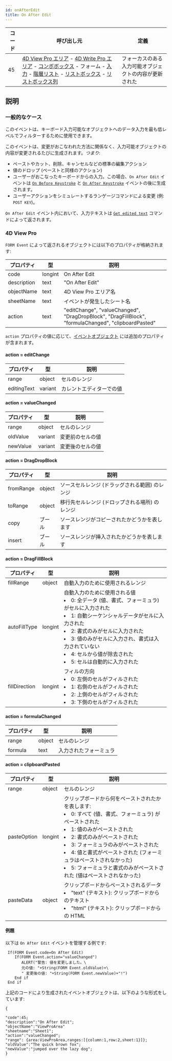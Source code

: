 ```yaml
---
id: onAfterEdit
title: On After Edit
---
```


| コード | 呼び出し元                                                                                                                                                                                                                                                                                                                                                          | 定義                          |
| --- | -------------------------------------------------------------------------------------------------------------------------------------------------------------------------------------------------------------------------------------------------------------------------------------------------------------------------------------------------------------- | --------------------------- |
| 45  | [4D View Pro エリア](../FormObjects/viewProArea_overview.md) - [4D Write Pro エリア](../FormObjects/writeProArea_overview.md) - [コンボボックス](FormObjects/comboBox_overview.md) - フォーム - [入力](FormObjects/input_overview.md) - [階層リスト](FormObjects/list_overview.md) - [リストボックス](FormObjects/listbox_overview.md) - [リストボックス列](FormObjects/listbox_overview.md#リストボックス列) | フォーカスのある入力可能オブジェクトの内容が更新された |

## 説明

### 一般的なケース

このイベントは、キーボード入力可能なオブジェクトへのデータ入力を最も低レベルでフィルターするために使用できます。

このイベントは、変更がおこなわれた方法に関係なく、入力可能オブジェクトの内容が変更されるたびに生成されます。*つまり*:

- ペーストやカット、削除、キャンセルなどの標準の編集アクション
- 値のドロップ (ペーストと同様のアクション)
- ユーザーがおこなったキーボードからの入力。この場合、`On After Edit` イベントは [`On Before Keystroke`](onBeforeKeystroke.md) と [`On After Keystroke`](onAfterKeystroke.md) イベントの後に生成されます。
- ユーザーアクションをシミュレートするランゲージコマンドによる変更 (例: `POST KEY`)。

`On After Edit` イベント内において、入力テキストは [`Get edited text`](https://doc.4d.com/4dv19/help/command/ja/page655.html) コマンドによって返されます。

### 4D View Pro

`FORM Event` によって返されるオブジェクトには以下のプロパティが格納されます:

| プロパティ       | 型       | 説明                                                                                                  |
| ----------- | ------- | --------------------------------------------------------------------------------------------------- |
| code        | longint | On After Edit                                                                                       |
| description | text    | "On After Edit"                                                                                     |
| objectName  | text    | 4D View Pro エリア名                                                                                    |
| sheetName   | text    | イベントが発生したシート名                                                                                       |
| action      | text    | "editChange", "valueChanged", "DragDropBlock", "DragFillBlock", "formulaChanged", "clipboardPasted" |

`action` プロパティの値に応じて、[イベントオブジェクト](overview.md#イベントオブジェクト) には追加のプロパティが含まれます。

#### action = editChange

| プロパティ       | 型       | 説明           |
| ----------- | ------- | ------------ |
| range       | object  | セルのレンジ       |
| editingText | variant | カレントエディターでの値 |

#### action = valueChanged

| プロパティ    | 型       | 説明       |
| -------- | ------- | -------- |
| range    | object  | セルのレンジ   |
| oldValue | variant | 変更前のセルの値 |
| newValue | variant | 変更後のセルの値 |

#### action = DragDropBlock

| プロパティ     | 型      | 説明                                           |
| --------- | ------ | -------------------------------------------- |
| fromRange | object | ソースセルレンジ (ドラッグされる範囲) のレンジ |
| toRange   | object | 移行先セルレンジ (ドロップされる場所) のレンジ |
| copy      | ブール    | ソースレンジがコピーされたかどうかを表します                       |
| insert    | ブール    | ソースレンジが挿入されたかどうかを表します                        |

#### action = DragFillBlock

| プロパティ         | 型       | 説明                                                                                                                                                                                                                                                                                                                    |
| ------------- | ------- | --------------------------------------------------------------------------------------------------------------------------------------------------------------------------------------------------------------------------------------------------------------------------------------------------------------------- |
| fillRange     | object  | 自動入力のために使用されるレンジ                                                                                                                                                                                                                                                                                                      |
| autoFillType  | longint | 自動入力のために使用される値<li>0: 全データ (値、書式、フォーミュラ) がセルに入力された</li><li>1: 自動シーケンシャルデータがセルに入力された</li><li>2: 書式のみがセルに入力された</li><li>3: 値のみがセルに入力され、書式は入力されていない</li><li>4: セルから値が除去された</li><li>5: セルは自動的に入力された</li> |
| fillDirection | longint | フィルの方向<li>0: 左側のセルがフィルされた</li><li>1: 右側のセルがフィルされた</li><li>2: 上側のセルがフィルされた</li><li>3: 下側のセルがフィルされた</li>                                                                                                                                                |

#### action = formulaChanged

| プロパティ   | 型      | 説明          |
| ------- | ------ | ----------- |
| range   | object | セルのレンジ      |
| formula | text   | 入力されたフォーミュラ |

#### action = clipboardPasted

| プロパティ       | 型       | 説明                                                                                                                                                                                                                                                                                                                                                                                                            |
| ----------- | ------- | ------------------------------------------------------------------------------------------------------------------------------------------------------------------------------------------------------------------------------------------------------------------------------------------------------------------------------------------------------------------------------------------------------------- |
| range       | object  | セルのレンジ                                                                                                                                                                                                                                                                                                                                                                                                        |
| pasteOption | longint | クリップボードから何をペーストされたかを表します:<li>0: すべて (値、書式、フォーミュラ) がペーストされた</li><li>1: 値のみがペーストされた</li><li>2: 書式のみがペーストされた</li><li>3: フォーミュラのみがペーストされた</li><li>4: 値と書式がペーストされた (フォーミュラはペーストされなかった)</li><li>5: フォーミュラと書式のみがペーストされた (値はペーストされなかった)</li> |
| pasteData   | object  | クリップボードからペーストされるデータ<li>"text" (テキスト): クリップボードからのテキスト</li><li>"html" (テキスト): クリップボードからの HTML</li>                                                                                                                                                                                                                                        |

#### 例題

以下は `On After Edit` イベントを管理する例です:

```4d
 If(FORM Event.code=On After Edit)
    If(FORM Event.action="valueChanged")
       ALERT("警告: 値を変更しました。\  
       元の値: "+String(FORM Event.oldValue)+\  
       " 変更後の値: "+String(FORM Event.newValue)+"!")
    End if
 End if
```

上記のコードにより生成されたイベントオブジェクトは、以下のような形式をしています:

```
{

"code":45;
"description":"On After Edit";
"objectName":"ViewProArea"
"sheetname":"Sheet1";
"action":"valueChanged";
"range": {area:ViewProArea,ranges:[{column:1,row:2,sheet:1}]};
"oldValue":"The quick brown fox";
"newValue":"jumped over the lazy dog";
}
```
